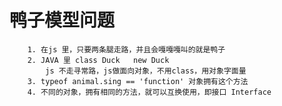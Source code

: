 #   鸭子模型问题
        1. 在js 里，只要两条腿走路，并且会嘎嘎嘎叫的就是鸭子
        2. JAVA 里 class Duck   new Duck
            js 不走寻常路，js做面向对象，不用class，用对象字面量
        3. typeof animal.sing == 'function' 对象拥有这个方法
        4. 不同的对象，拥有相同的方法，就可以互换使用，即接口 Interface